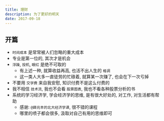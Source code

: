 ```yaml
---
title: 理财
description: 为了更好的明天
date: 2017-09-18
---
```


## 开篇

* `时间成本` 是常常被人们忽略的重大成本
* 专业是第一位的, 其次才是机会
* `浮躁`, `投机`, `眼红` 是绝不可取的
  - 有上述一种, 就算收益再高, 也活不出人生的 `格调`
  - 这一类人大多一直徒劳的忙碌着, 就算某一次赚了, 也会在下一次亏掉
* 不要用 `交学费` 来自我安慰, 知识付费不是这么付费的
* 我不相信 `技术流`, 我也不会看 `股票图表`, 我也不看各种股票分析的书
* 系统的学习经济学, 学会经济学的思维, 是有很大好处的, 对工作, 对生活都有帮助
  - 感谢: `@薛兆丰的北大经济学课`, 很不错的课程
  - 哪里的喷子都会很多, 汲取对自己有用的思维即可

